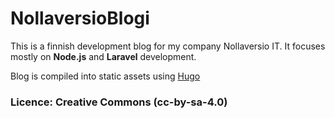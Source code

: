 # NollaversioBlogi

This is a finnish development blog for my company Nollaversio IT. It focuses mostly on **Node.js** and **Laravel** development.

Blog is compiled into static assets using [Hugo](https://gohugo.io/)

### Licence: Creative Commons (cc-by-sa-4.0)

